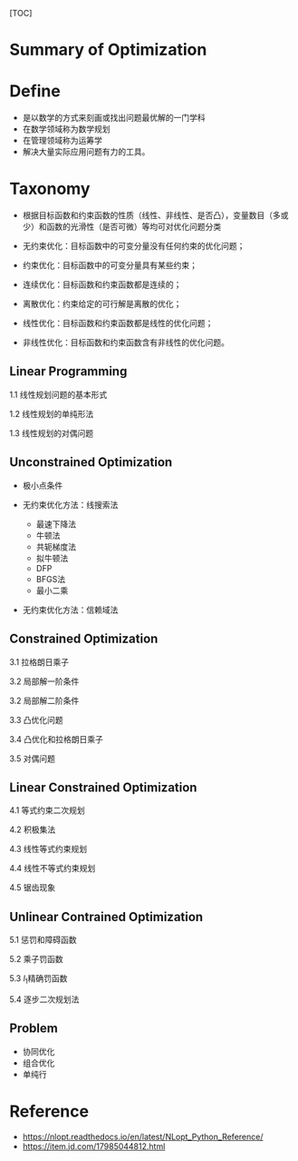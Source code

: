 [TOC]



# Summary of Optimization

# Define

+ 是以数学的方式来刻画或找出问题最优解的一门学科
+ 在数学领域称为数学规划
+ 在管理领域称为运筹学
+ 解决大量实际应用问题有力的工具。

# Taxonomy

+ 根据目标函数和约束函数的性质（线性、非线性、是否凸），变量数目（多或少）和函数的光滑性（是否可微）等均可对优化问题分类
+ 无约束优化：目标函数中的可变分量没有任何约束的优化问题；

+ 约束优化：目标函数中的可变分量具有某些约束；

+ 连续优化：目标函数和约束函数都是连续的；

+ 离散优化：约束给定的可行解是离散的优化；

+ 线性优化：目标函数和约束函数都是线性的优化问题；

+ 非线性优化：目标函数和约束函数含有非线性的优化问题。

## Linear Programming

1.1  线性规划问题的基本形式

1.2  线性规划的单纯形法

1.3 线性规划的对偶问题

## Unconstrained Optimization

+ 极小点条件

+ 无约束优化方法：线搜索法
  + 最速下降法
  + 牛顿法
  + 共轭梯度法
  + 拟牛顿法
  + DFP
  + BFGS法
  + 最小二乘

+ 无约束优化方法：信赖域法

## Constrained Optimization

3.1 拉格朗日乘子

3.2 局部解一阶条件

3.2 局部解二阶条件

3.3 凸优化问题

3.4 凸优化和拉格朗日乘子

3.5 对偶问题

## Linear Constrained Optimization

4.1 等式约束二次规划

4.2 积极集法

4.3 线性等式约束规划

4.4 线性不等式约束规划

4.5 锯齿现象

## Unlinear Contrained Optimization

5.1 惩罚和障碍函数

5.2 乘子罚函数

5.3 $l_{1}$精确罚函数

5.4 逐步二次规划法



## Problem

+ 协同优化
+ 组合优化
+ 单纯行



# Reference

+ https://nlopt.readthedocs.io/en/latest/NLopt_Python_Reference/
+ https://item.jd.com/17985044812.html